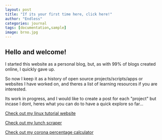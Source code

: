 ```yaml
---
layout: post
title: "If its your first time here, click here!"
author: "Endless"
categories: journal
tags: [documentation,sample]
image: brno.jpg
---
```


## Hello and welcome! 

I started this website as a personal blog, but, as with 99% of blogs created online, I quickly gave up.

So now I keep it as a history of open source projects/scripts/apps or websites I have worked on, and theres a list of learning resources if you are interested.

Its work in progress, and I would like to create a post for each "project" but incase I dont, heres what you can do to have a quick explore so far...

[Check out my linux tutorial website](https://swhy.netlify.com/)

[Check out my lunch scraper](https://rh-sdavey.github.io/tieto_lunch/)

[Check out my corona percentage calculator](https://rh-sdavey.github.io/corona_percent/)

